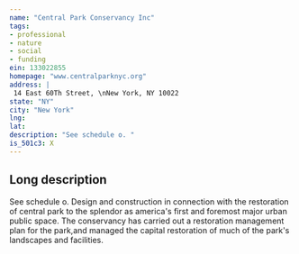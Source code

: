 ```yaml
---
name: "Central Park Conservancy Inc"
tags:
- professional
- nature
- social
- funding
ein: 133022855
homepage: "www.centralparknyc.org"
address: |
 14 East 60Th Street, \nNew York, NY 10022
state: "NY"
city: "New York"
lng: 
lat: 
description: "See schedule o. "
is_501c3: X
---
```


## Long description

See schedule o. Design and construction in connection with the restoration of central park to the splendor as america's first and foremost major urban public space. The conservancy has carried out a restoration management plan for the park,and managed the capital restoration of much of the park's landscapes and facilities. 
